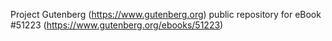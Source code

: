 Project Gutenberg (https://www.gutenberg.org) public repository for
eBook #51223 (https://www.gutenberg.org/ebooks/51223)
